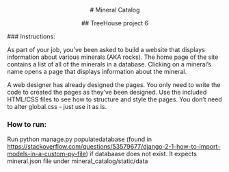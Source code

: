 <p align="center">
# Mineral Catalog
</p>
<p align="center">
## TreeHouse project 6
</p>
### Instructions:

As part of your job, you’ve been asked to build a website that displays information about various minerals (AKA rocks). The home page of the site contains a list of all of the minerals in a database. Clicking on a mineral’s name opens a page that displays information about the mineral.

A web designer has already designed the pages. You only need to write the code to created the pages as they’ve been designed. Use the included HTML/CSS files to see how to structure and style the pages. You don’t need to alter global.css - just use it as is.

### How to run:

Run python manage.py populatedatabase (found in https://stackoverflow.com/questions/53579677/django-2-1-how-to-import-models-in-a-custom-py-file) if databaase does not exist. It expects mineral.json file under mineral_catalog/static/data
